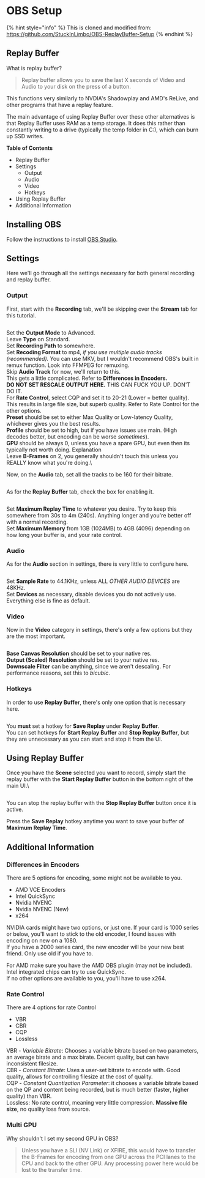 # OBS Setup

{% hint style="info" %}
This is cloned and modified from: https://github.com/StuckInLimbo/OBS-ReplayBuffer-Setup
{% endhint %}

## Replay Buffer

What is replay buffer?

> Replay buffer allows you to save the last X seconds of Video and Audio to your disk on the press of a button.

This functions very similarly to NVDIA's Shadowplay and AMD's ReLive, and other programs that have a replay feature.

The main advantage of using Replay Buffer over these other alternatives is that Replay Buffer uses RAM as a temp storage. It does this rather than constantly writing to a drive (typically the temp folder in C:), which can burn up SSD writes.

**Table of Contents**

* Replay Buffer
* Settings
  * Output
  * Audio
  * Video
  * Hotkeys
* Using Replay Buffer
* Additional Information

## Installing OBS

Follow the instructions to install [OBS Studio](https://obsproject.com/).

## Settings

Here we'll go through all the settings necessary for both general recording and replay buffer.

### Output

First, start with the **Recording** tab, we'll be skipping over the **Stream** tab for this tutorial.

<figure><img src="https://i.imgur.com/TGFwr03.png" alt=""><figcaption></figcaption></figure>

Set the **Output Mode** to Advanced.\
Leave **Type** on Standard.\
Set **Recording Path** to somewhere.\
Set **Recoding Format** to mp4, _if you use multiple audio tracks (recommended)._ You can use MKV, but I wouldn't recommend OBS's built in remux function. Look into FFMPEG for remuxing.\
Skip **Audio Track** for now, we'll return to this.\
This gets a little complicated. Refer to **Differences in Encoders.**\
**DO NOT SET RESCALE OUTPUT HERE.** THIS CAN FUCK YOU UP. DON'T DO IT.\
For **Rate Control**, select CQP and set it to 20-21 (Lower = better quality). This results in large file size, but superb quality. Refer to Rate Control for the other options.\
**Preset** should be set to either Max Quality or Low-latency Quality, whichever gives you the best results.\
**Profile** should be set to high, but if you have issues use main. (High decodes better, but encoding can be worse _sometimes_).\
**GPU** should be always 0, unless you have a spare GPU, but even then its typically not worth doing. Explanation\
Leave **B-Frames** on 2, you generally shouldn't touch this unless you REALLY know what you're doing.\\

Now, on the **Audio** tab, set all the tracks to be 160 for their bitrate.

<figure><img src="https://i.imgur.com/rb2QFhc.png" alt=""><figcaption></figcaption></figure>

As for the **Replay Buffer** tab, check the box for enabling it.

<figure><img src="https://i.imgur.com/PIhUjsk.png" alt=""><figcaption></figcaption></figure>

Set **Maximum Replay Time** to whatever you desire. Try to keep this somewhere from 30s to 4m (240s). Anything longer and you're better off with a normal recording.\
Set **Maximum Memory** from 1GB (1024MB) to 4GB (4096) depending on how long your buffer is, and your rate control.

### Audio

As for the **Audio** section in settings, there is very little to configure here.

<figure><img src="https://i.imgur.com/rglgF5U.png" alt=""><figcaption></figcaption></figure>

Set **Sample Rate** to 44.1KHz, unless ALL _OTHER AUDIO DEVICES_ are 48KHz.\
Set **Devices** as necessary, disable devices you do not actively use.\
Everything else is fine as default.

### Video

Now in the **Video** category in settings, there's only a few options but they are the most important.

<figure><img src="https://i.imgur.com/5PCxy6K.png" alt=""><figcaption></figcaption></figure>

**Base Canvas Resolution** should be set to your native res.\
**Output (Scaled) Resolution** should be set to your native res.\
**Downscale Filter** can be anything, since we aren't descaling. For performance reasons, set this to _bicubic_.

### Hotkeys

In order to use **Replay Buffer**, there's only one option that is necessary here.

<figure><img src="https://i.imgur.com/gkyfZ6G.png" alt=""><figcaption></figcaption></figure>

You **must** set a hotkey for **Save Replay** under **Replay Buffer**.\
You can set hotkeys for **Start Replay Buffer** and **Stop Replay Buffer**, but they are unnecessary as you can start and stop it from the UI.

## Using Replay Buffer

Once you have the **Scene** selected you want to record, simply start the replay buffer with the **Start Replay Buffer** button in the bottom right of the main UI.\\

<figure><img src="https://i.imgur.com/9T5HCch.png" alt=""><figcaption></figcaption></figure>

You can stop the replay buffer with the **Stop Replay Buffer** button once it is active.

Press the **Save Replay** hotkey anytime you want to save your buffer of **Maximum Replay Time**.

## Additional Information

### Differences in Encoders

There are 5 options for encoding, some might not be available to you.

* AMD VCE Encoders
* Intel QuickSync
* Nvidia NVENC
* Nvidia NVENC (New)
* x264

NVIDIA cards might have two options, or just one. If your card is 1000 series or below, you'll want to stick to the old encoder, I found issues with encoding on new on a 1080.\
If you have a 2000 series card, the new encoder will be your new best friend. Only use old if you have to.

For AMD make sure you have the AMD OBS plugin (may not be included).\
Intel integrated chips can try to use QuickSync.\
If no other options are available to you, you'll have to use x264.

### Rate Control

There are 4 options for rate Control

* VBR
* CBR
* CQP
* Lossless

VBR - _Variable Bitrate_: Chooses a variable bitrate based on two parameters, an average birate and a max birate. Decent quality, but can have inconsistent filesize.\
CBR - _Constant Bitrate_: Uses a user-set bitrate to encode with. Good quality, allows for controlling filesize at the cost of quality.\
CQP - _Constant Quantization Parameter_: it chooses a variable bitrate based on the QP and content being recorded, but is much better (faster, higher quality) than VBR.\
Lossless: No rate control, meaning very little compression. **Massive file size**, no quality loss from source.

### Multi GPU

Why shouldn't I set my second GPU in OBS?

> Unless you have a SLI (NV Link) or XFIRE, this would have to transfer the B-Frames for encoding from one GPU across the PCI lanes to the CPU and back to the other GPU. Any processing power here would be lost to the transfer time.
